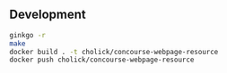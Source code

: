 
## Development

```bash
ginkgo -r
make
docker build . -t cholick/concourse-webpage-resource
docker push cholick/concourse-webpage-resource
```
